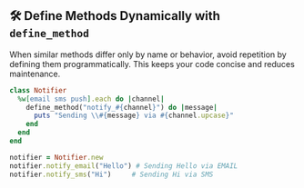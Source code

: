 ## 🛠️ Define Methods Dynamically with `define_method`

When similar methods differ only by name or behavior, avoid repetition by defining them programmatically. This keeps your code concise and reduces maintenance.

```ruby
class Notifier
  %w[email sms push].each do |channel|
    define_method("notify_#{channel}") do |message|
      puts "Sending \\#{message} via #{channel.upcase}"
    end
  end
end

notifier = Notifier.new
notifier.notify_email("Hello") # Sending Hello via EMAIL
notifier.notify_sms("Hi")     # Sending Hi via SMS
```